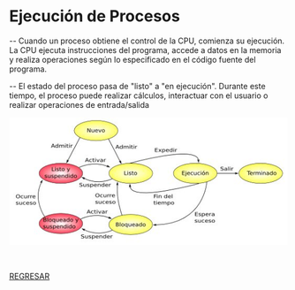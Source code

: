 # Ejecución de Procesos

-- Cuando un proceso obtiene el control de la CPU, comienza su ejecución. La CPU ejecuta instrucciones del programa, accede a datos en la memoria y realiza operaciones según lo especificado en el código fuente del programa.

-- El estado del proceso pasa de "listo" a "en ejecución". Durante este tiempo, el proceso puede realizar cálculos, interactuar con el usuario o realizar operaciones de entrada/salida

<p align="center">
  <img src="imagenes/ejecucion_de_procesos.jpg" alt="">
</p>
<br>

[REGRESAR](../../../../gakc05.github.io/sistemas/procesos/01_introduccion.md)
